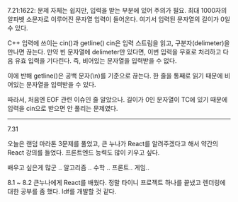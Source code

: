
7.21:1622: 문제 자체는 쉽지만, 입력을 받는 부분에 있어 주의가 필요.
최대 1000자의 알파벳 소문자로 이루어진 문자열 입력이 들어온다.
여기서 입력된 문자열의 길이가 0일 수 있다.

C++ 입력에 쓰이는 cin()과 getline()
cin은 입력 스트림을 읽고, 구분자(delimeter)을 만나면 끊는다. 만약 빈 문자열에 delimeter만 있다면, 이번 입력을 무효로 처리하고 다음 유효 입력을 기다린다. 즉, 비어있는 문자열을 입력받을 수 없다.

이에 반해 getline()은 공백 문자(\\n)를 기준으로 끊는다. 한 줄을 통째로 읽기 때문에 비어있는 문자열을 입력받을 수 있다.

따라서, 처음엔 EOF 관련 이슈인 줄 알았으나. 길이가 0인 문자열이 TC에 있기 때문에 입력을 cin으로 받으면 안 풀리는 문제였다.

 - - -

7.31

오늘은 랜덤 마라톤 3문제를 풀었고, 큰 누나가 React를 알려주겠다고 해서 약간의 React 강의를 들었다. 프론트엔드 능력도 많이 키우고 싶다.

배우고 싶은게 많군 .. 알고리즘 .. 수학 .. 프론트.. 게임..


8.1 ~ 8.2
큰누나에게 React를 배웠다. 정말 타이니 프로젝트 하나를 끝냈고 렌더링에 대한 공부를 좀 했다.
ldf를 개발할 것 같다. 